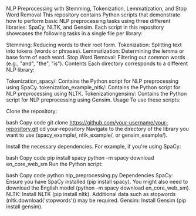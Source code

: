 NLP Preprocessing with Stemming, Tokenization, Lemmatization, and Stop Word Removal
This repository contains Python scripts that demonstrate how to perform basic NLP preprocessing tasks using three different libraries: SpaCy, NLTK, and Gensim. Each script in this repository showcases the following tasks in a single file per library:

Stemming: Reducing words to their root form.
Tokenization: Splitting text into tokens (words or phrases).
Lemmatization: Determining the lemma or base form of each word.
Stop Word Removal: Filtering out common words (e.g., "and", "the", "is").
Contents
Each directory corresponds to a different NLP library:

Tokenization_spacy/: Contains the Python script for NLP preprocessing using SpaCy.
tokenization_example_nltk/: Contains the Python script for NLP preprocessing using NLTK.
Tokenizationgensim/: Contains the Python script for NLP preprocessing using Gensim.
Usage
To use these scripts:

Clone the repository:

bash
Copy code
git clone https://github.com/your-username/your-repository.git
cd your-repository
Navigate to the directory of the library you want to use (spacy_example/, nltk_example/, or gensim_example/).

Install the necessary dependencies. For example, if you're using SpaCy:

bash
Copy code
pip install spacy
python -m spacy download en_core_web_sm
Run the Python script:

bash
Copy code
python nlp_preprocessing.py
Dependencies
SpaCy: Ensure you have SpaCy installed (pip install spacy). You might also need to download the English model (python -m spacy download en_core_web_sm).
NLTK: Install NLTK (pip install nltk). Additional data such as stopwords (nltk.download('stopwords')) may be required.
Gensim: Install Gensim (pip install gensim).
